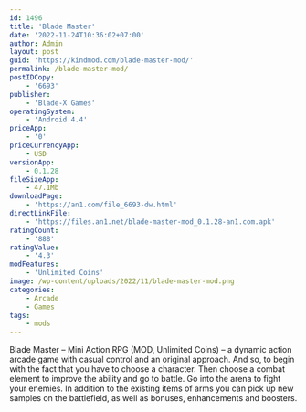 ```yaml
---
id: 1496
title: 'Blade Master'
date: '2022-11-24T10:36:02+07:00'
author: Admin
layout: post
guid: 'https://kindmod.com/blade-master-mod/'
permalink: /blade-master-mod/
postIDCopy:
    - '6693'
publisher:
    - 'Blade-X Games'
operatingSystem:
    - 'Android 4.4'
priceApp:
    - '0'
priceCurrencyApp:
    - USD
versionApp:
    - 0.1.28
fileSizeApp:
    - 47.1Mb
downloadPage:
    - 'https://an1.com/file_6693-dw.html'
directLinkFile:
    - 'https://files.an1.net/blade-master-mod_0.1.28-an1.com.apk'
ratingCount:
    - '888'
ratingValue:
    - '4.3'
modFeatures:
    - 'Unlimited Coins'
image: /wp-content/uploads/2022/11/blade-master-mod.png
categories:
    - Arcade
    - Games
tags:
    - mods
---
```


Blade Master – Mini Action RPG (MOD, Unlimited Coins) – a dynamic action arcade game with casual control and an original approach. And so, to begin with the fact that you have to choose a character. Then choose a combat element to improve the ability and go to battle. Go into the arena to fight your enemies. In addition to the existing items of arms you can pick up new samples on the battlefield, as well as bonuses, enhancements and boosters.